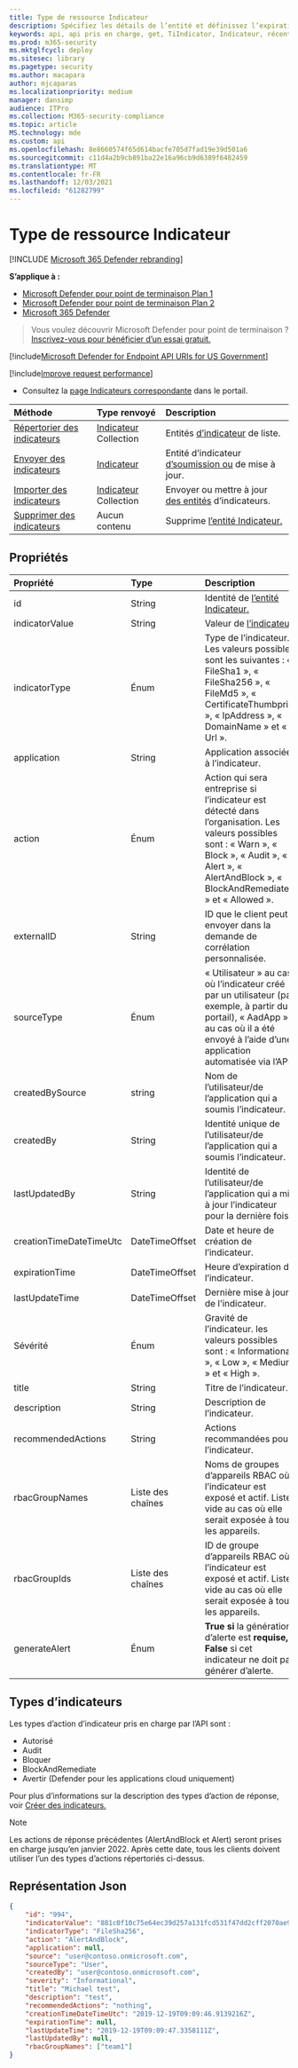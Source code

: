 ```yaml
---
title: Type de ressource Indicateur
description: Spécifiez les détails de l’entité et définissez l’expiration de l’indicateur à l’aide de Microsoft Defender pour endpoint.
keywords: api, api pris en charge, get, TiIndicator, Indicateur, récent
ms.prod: m365-security
ms.mktglfcycl: deploy
ms.sitesec: library
ms.pagetype: security
ms.author: macapara
author: mjcaparas
ms.localizationpriority: medium
manager: dansimp
audience: ITPro
ms.collection: M365-security-compliance
ms.topic: article
MS.technology: mde
ms.custom: api
ms.openlocfilehash: 8e8660574f65d614bacfe705d7fad19e39d501a6
ms.sourcegitcommit: c11d4a2b9cb891ba22e16a96cb9d6389f6482459
ms.translationtype: MT
ms.contentlocale: fr-FR
ms.lasthandoff: 12/03/2021
ms.locfileid: "61282799"
---
```

# <a name="indicator-resource-type"></a>Type de ressource Indicateur

[!INCLUDE [Microsoft 365 Defender rebranding](../../includes/microsoft-defender.md)]

**S’applique à :**

- [Microsoft Defender pour point de terminaison Plan 1](https://go.microsoft.com/fwlink/?linkid=2154037)
- [Microsoft Defender pour point de terminaison Plan 2](https://go.microsoft.com/fwlink/?linkid=2154037)
- [Microsoft 365 Defender](https://go.microsoft.com/fwlink/?linkid=2118804)

> Vous voulez découvrir Microsoft Defender pour point de terminaison ? [Inscrivez-vous pour bénéficier d’un essai gratuit.](https://signup.microsoft.com/create-account/signup?products=7f379fee-c4f9-4278-b0a1-e4c8c2fcdf7e&ru=https://aka.ms/MDEp2OpenTrial?ocid=docs-wdatp-exposedapis-abovefoldlink)

[!include[Microsoft Defender for Endpoint API URIs for US Government](../../includes/microsoft-defender-api-usgov.md)]

[!include[Improve request performance](../../includes/improve-request-performance.md)]

- Consultez la [page Indicateurs correspondante](https://securitycenter.windows.com/preferences2/custom_ti_indicators/files) dans le portail.

Méthode|Type renvoyé|Description
:---|:---|:---
[Répertorier des indicateurs](get-ti-indicators-collection.md)|[Indicateur](ti-indicator.md) Collection|Entités [d’indicateur](ti-indicator.md) de liste.
[Envoyer des indicateurs](post-ti-indicator.md)|[Indicateur](ti-indicator.md)|Entité d’indicateur [d’soumission ou](ti-indicator.md) de mise à jour.
[Importer des indicateurs](import-ti-indicators.md)|[Indicateur](ti-indicator.md) Collection|Envoyer ou mettre à jour [des entités](ti-indicator.md) d’indicateurs.
[Supprimer des indicateurs](delete-ti-indicator-by-id.md)|Aucun contenu|Supprime [l’entité Indicateur.](ti-indicator.md)

## <a name="properties"></a>Propriétés

Propriété|Type|Description
:---|:---|:---
id|String|Identité de [l’entité Indicateur.](ti-indicator.md)
indicatorValue|String|Valeur de [l’indicateur](ti-indicator.md).
indicatorType|Énum|Type de l’indicateur. Les valeurs possibles sont les suivantes : « FileSha1 », « FileSha256 », « FileMd5 », « CertificateThumbprint », « IpAddress », « DomainName » et « Url ».
application|String|Application associée à l’indicateur.
action|Énum|Action qui sera entreprise si l’indicateur est détecté dans l’organisation. Les valeurs possibles sont : « Warn », « Block », « Audit », « Alert », « AlertAndBlock », « BlockAndRemediate » et « Allowed ».
|externalID|String|ID que le client peut envoyer dans la demande de corrélation personnalisée.|
sourceType|Énum|« Utilisateur » au cas où l’indicateur créé par un utilisateur (par exemple, à partir du portail), « AadApp » au cas où il a été envoyé à l’aide d’une application automatisée via l’API.
createdBySource|string|Nom de l’utilisateur/de l’application qui a soumis l’indicateur.
createdBy|String|Identité unique de l’utilisateur/de l’application qui a soumis l’indicateur.
lastUpdatedBy|String|Identité de l’utilisateur/de l’application qui a mis à jour l’indicateur pour la dernière fois.
creationTimeDateTimeUtc|DateTimeOffset|Date et heure de création de l’indicateur.
expirationTime|DateTimeOffset|Heure d’expiration de l’indicateur.
lastUpdateTime|DateTimeOffset|Dernière mise à jour de l’indicateur.
Sévérité |Énum|Gravité de l’indicateur. les valeurs possibles sont : « Informational », « Low », « Medium » et « High ».
title|String|Titre de l’indicateur.
description|String|Description de l’indicateur.
recommendedActions|String|Actions recommandées pour l’indicateur.
rbacGroupNames|Liste des chaînes|Noms de groupes d’appareils RBAC où l’indicateur est exposé et actif. Liste vide au cas où elle serait exposée à tous les appareils.
rbacGroupIds|Liste des chaînes|ID de groupe d’appareils RBAC où l’indicateur est exposé et actif. Liste vide au cas où elle serait exposée à tous les appareils.
generateAlert|Énum|**True si** la génération d’alerte est **requise, False** si cet indicateur ne doit pas générer d’alerte.

## <a name="indicator-types"></a>Types d’indicateurs

Les types d’action d’indicateur pris en charge par l’API sont :

- Autorisé
- Audit
- Bloquer
- BlockAndRemediate
- Avertir (Defender pour les applications cloud uniquement)

Pour plus d’informations sur la description des types d’action de réponse, voir [Créer des indicateurs.](manage-indicators.md)

> [!Note]
>
> Les actions de réponse précédentes (AlertAndBlock et Alert) seront prises en charge jusqu’en janvier 2022. Après cette date, tous les clients doivent utiliser l’un des types d’actions répertoriés ci-dessus.

## <a name="json-representation"></a>Représentation Json

```json
{
    "id": "994",
    "indicatorValue": "881c0f10c75e64ec39d257a131fcd531f47dd2cff2070ae94baa347d375126fd",
    "indicatorType": "FileSha256",
    "action": "AlertAndBlock",
    "application": null,
    "source": "user@contoso.onmicrosoft.com",
    "sourceType": "User",
    "createdBy": "user@contoso.onmicrosoft.com",
    "severity": "Informational",
    "title": "Michael test",
    "description": "test",
    "recommendedActions": "nothing",
    "creationTimeDateTimeUtc": "2019-12-19T09:09:46.9139216Z",
    "expirationTime": null,
    "lastUpdateTime": "2019-12-19T09:09:47.3358111Z",
    "lastUpdatedBy": null,
    "rbacGroupNames": ["team1"]
}
```
